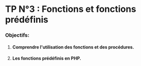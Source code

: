 # TP N°3 : Fonctions et fonctions prédéfinis

### Objectifs:

 1. #### Comprendre l'utilisation des fonctions et des procédures.
 2. #### Les fonctions prédéfinis en PHP.
